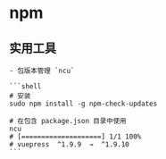 # npm

## 实用工具

	- 包版本管理 `ncu`

	```shell
	# 安装
	sudo npm install -g npm-check-updates

	# 在包含 package.json 目录中使用
	ncu
	# [====================] 1/1 100%
	# vuepress  ^1.9.9  →  ^1.9.10
	```
